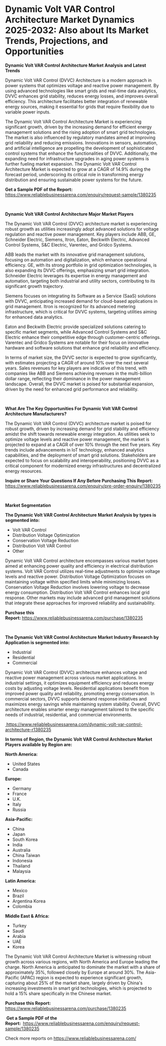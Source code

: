 <p><h1>Dynamic Volt VAR Control Architecture Market Dynamics 2025-2032: Also about Its Market Trends, Projections, and Opportunities</h1></p><p><strong>Dynamic Volt VAR Control Architecture Market Analysis and Latest Trends</strong></p>
<p><p>Dynamic Volt VAR Control (DVVC) Architecture is a modern approach in power systems that optimizes voltage and reactive power management. By using advanced technologies like smart grids and real-time data analytics, DVVC enhances grid stability, reduces energy losses, and improves overall efficiency. This architecture facilitates better integration of renewable energy sources, making it essential for grids that require flexibility due to variable power inputs.</p><p>The Dynamic Volt VAR Control Architecture Market is experiencing significant growth, driven by the increasing demand for efficient energy management solutions and the rising adoption of smart grid technologies. The market is also influenced by regulatory mandates aimed at improving grid reliability and reducing emissions. Innovations in sensors, automation, and artificial intelligence are propelling the development of sophisticated control systems that enhance the functionalities of DVVC. Additionally, the expanding need for infrastructure upgrades in aging power systems is further fueling market expansion. The Dynamic Volt VAR Control Architecture Market is expected to grow at a CAGR of 14.9% during the forecast period, underscoring its critical role in transforming energy distribution and ensuring sustainable power systems for the future.</p></p>
<p><strong>Get a Sample PDF of the Report:&nbsp;</strong> <a href="https://www.reliablebusinessarena.com/enquiry/request-sample/1380235?utm_campaign=1841&utm_medium=2&utm_source=Github&utm_content=ia&utm_term=14022025&utm_id=dynamic-volt-var-control-architecture">https://www.reliablebusinessarena.com/enquiry/request-sample/1380235</a></p>
<p>&nbsp;</p>
<p><strong>Dynamic Volt VAR Control Architecture Major Market Players</strong></p>
<p><p>The Dynamic Volt VAR Control (DVVC) architecture market is experiencing robust growth as utilities increasingly adopt advanced solutions for voltage regulation and reactive power management. Key players include ABB, GE, Schneider Electric, Siemens, Itron, Eaton, Beckwith Electric, Advanced Control Systems, S&C Electric, Varentec, and Gridco Systems. </p><p>ABB leads the market with its innovative grid management solutions, focusing on automation and digitalization, which enhance operational efficiency. GE, with its strong portfolio in grid optimization technologies, is also expanding its DVVC offerings, emphasizing smart grid integration. Schneider Electric leverages its expertise in energy management and automation, targeting both industrial and utility sectors, contributing to its significant growth trajectory.</p><p>Siemens focuses on integrating its Software as a Service (SaaS) solutions with DVVC, anticipating increased demand for cloud-based applications in grid management. Itron is recognized for its advanced metering infrastructure, which is critical for DVVC systems, targeting utilities aiming for enhanced data analytics. </p><p>Eaton and Beckwith Electric provide specialized solutions catering to specific market segments, while Advanced Control Systems and S&C Electric enhance their competitive edge through customer-centric offerings. Varentec and Gridco Systems are notable for their focus on innovative hardware and software solutions that enhance grid reliability and efficiency.</p><p>In terms of market size, the DVVC sector is expected to grow significantly, with estimates projecting a CAGR of around 10% over the next several years. Sales revenues for key players are indicative of this trend, with companies like ABB and Siemens achieving revenues in the multi-billion dollar range, reflecting their dominance in the power management landscape. Overall, the DVVC market is poised for substantial expansion, driven by the need for enhanced grid performance and reliability.</p></p>
<p>&nbsp;</p>
<p><strong>What Are The Key Opportunities For Dynamic Volt VAR Control Architecture Manufacturers?</strong></p>
<p><p>The Dynamic Volt VAR Control (DVVC) architecture market is poised for robust growth, driven by increasing demand for grid stability and efficiency amidst the shift towards renewable energy integration. As utilities seek to optimize voltage levels and reactive power management, the market is projected to expand at a CAGR of over 10% through the next five years. Key trends include advancements in IoT technology, enhanced analytics capabilities, and the deployment of smart grid solutions. Stakeholders are expected to focus on scalability and interoperability, positioning DVVC as a critical component for modernized energy infrastructures and decentralized energy resources.</p></p>
<p><strong>Inquire or Share Your Questions If Any Before Purchasing This Report:</strong> <a href="https://www.reliablebusinessarena.com/enquiry/pre-order-enquiry/1380235?utm_campaign=1841&utm_medium=2&utm_source=Github&utm_content=ia&utm_term=14022025&utm_id=dynamic-volt-var-control-architecture">https://www.reliablebusinessarena.com/enquiry/pre-order-enquiry/1380235</a></p>
<p>&nbsp;</p>
<p><strong>Market Segmentation</strong></p>
<p><strong>The Dynamic Volt VAR Control Architecture Market Analysis by types is segmented into:</strong></p>
<p><ul><li>Volt VAR Control</li><li>Distribution Voltage Optimization</li><li>Conservation Voltage Reduction</li><li>Distribution Volt VAR Control</li><li>Other</li></ul></p>
<p><p>Dynamic Volt VAR Control architecture encompasses various market types aimed at enhancing power quality and efficiency in electrical distribution systems. Volt VAR Control utilizes real-time adjustments to optimize voltage levels and reactive power. Distribution Voltage Optimization focuses on maintaining voltage within specified limits while minimizing losses. Conservation Voltage Reduction involves lowering voltage to decrease energy consumption. Distribution Volt VAR Control enhances local grid response. Other markets may include advanced grid management solutions that integrate these approaches for improved reliability and sustainability.</p></p>
<p><strong>Purchase this Report:&nbsp;</strong><a href="https://www.reliablebusinessarena.com/purchase/1380235?utm_campaign=1841&utm_medium=2&utm_source=Github&utm_content=ia&utm_term=14022025&utm_id=dynamic-volt-var-control-architecture">https://www.reliablebusinessarena.com/purchase/1380235</a></p>
<p>&nbsp;</p>
<p><strong>The Dynamic Volt VAR Control Architecture Market Industry Research by Application is segmented into:</strong></p>
<p><ul><li>Industrial</li><li>Residential</li><li>Commercial</li></ul></p>
<p><p>Dynamic Volt VAR Control (DVVC) architecture enhances voltage and reactive power management across various market applications. In industrial settings, it optimizes equipment efficiency and reduces energy costs by adjusting voltage levels. Residential applications benefit from improved power quality and reliability, promoting energy conservation. In commercial sectors, DVVC supports demand response initiatives and maximizes energy savings while maintaining system stability. Overall, DVVC architecture enables smarter energy management tailored to the specific needs of industrial, residential, and commercial environments.</p></p>
<p><a href="https://www.reliablebusinessarena.com/dynamic-volt-var-control-architecture-r1380235?utm_campaign=1841&utm_medium=2&utm_source=Github&utm_content=ia&utm_term=14022025&utm_id=dynamic-volt-var-control-architecture">&nbsp;https://www.reliablebusinessarena.com/dynamic-volt-var-control-architecture-r1380235</a></p>
<p><strong>In terms of Region, the Dynamic Volt VAR Control Architecture Market Players available by Region are:</strong></p>
<p>
    <p> <strong> North America: </strong>
        <ul>
            <li>United States</li>
            <li>Canada</li>
        </ul>
        </p> 
    <p> <strong> Europe: </strong>
        <ul>
            <li>Germany</li>
            <li>France</li>
            <li>U.K.</li>
            <li>Italy</li>
            <li>Russia</li>
        </ul>
        </p> 
    <p> <strong> Asia-Pacific: </strong>
        <ul>
            <li>China</li>
            <li>Japan</li>
            <li>South Korea</li>
            <li>India</li>
            <li>Australia</li>
            <li>China Taiwan</li>
            <li>Indonesia</li>
            <li>Thailand</li>
            <li>Malaysia</li>
        </ul>
        </p> 
    <p> <strong> Latin America: </strong>
        <ul>
            <li>Mexico</li>
            <li>Brazil</li>
            <li>Argentina Korea</li>
            <li>Colombia</li>
        </ul>
        </p> 
    <p> <strong> Middle East & Africa: </strong>
        <ul>
            <li>Turkey</li>
            <li>Saudi</li>
            <li>Arabia</li>
            <li>UAE</li>
            <li>Korea</li>
        </ul>
    </p>
    </p>
<p><p>The Dynamic Volt VAR Control Architecture Market is witnessing robust growth across various regions, with North America and Europe leading the charge. North America is anticipated to dominate the market with a share of approximately 35%, followed closely by Europe at around 30%. The Asia-Pacific (APAC) region is expected to experience significant growth, capturing about 25% of the market share, largely driven by China's increasing investments in smart grid technologies, which is projected to hold a 15% share specifically in the Chinese market.</p></p>
<p><strong>Purchase this Report: </strong><a href="https://www.reliablebusinessarena.com/purchase/1380235?utm_campaign=1841&utm_medium=2&utm_source=Github&utm_content=ia&utm_term=14022025&utm_id=dynamic-volt-var-control-architecture">https://www.reliablebusinessarena.com/purchase/1380235</a></p>
<p>&nbsp;<strong>Get a Sample PDF of the Report:&nbsp;&nbsp;</strong><a href="https://www.reliablebusinessarena.com/enquiry/request-sample/1380235?utm_campaign=1841&utm_medium=2&utm_source=Github&utm_content=ia&utm_term=14022025&utm_id=dynamic-volt-var-control-architecture">https://www.reliablebusinessarena.com/enquiry/request-sample/1380235</a></p>
<p><strong></strong></p>
<p>Check more reports on <a href="https://www.reliablebusinessarena.com/?utm_campaign=1841&utm_medium=2&utm_source=Github&utm_content=ia&utm_term=14022025&utm_id=dynamic-volt-var-control-architecture">https://www.reliablebusinessarena.com/</a></p>